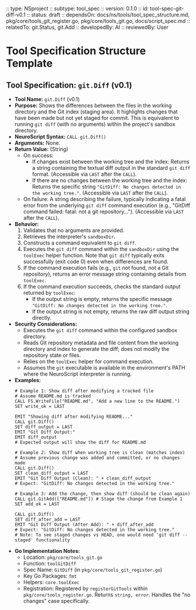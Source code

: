 :: type: NSproject
:: subtype: tool_spec
:: version: 0.1.0
:: id: tool-spec-git-diff-v0.1
:: status: draft
:: dependsOn: docs/ns/tools/tool_spec_structure.md, pkg/core/tools_git_register.go, pkg/core/tools_git.go, docs/script_spec.md
:: relatedTo: git.Status, git.Add
:: developedBy: AI
:: reviewedBy: User

# Tool Specification Structure Template

## Tool Specification: `git.Diff` (v0.1)

* **Tool Name:** `git.Diff` (v0.1)
* **Purpose:** Shows the differences between the files in the working directory and the Git index (staging area). It highlights changes that have been made but not yet staged for commit. This is equivalent to running `git diff` (with no arguments) within the project's sandbox directory.
* **NeuroScript Syntax:** `CALL git.Diff()`
* **Arguments:** None.
* **Return Value:** (String)
    * On success:
        * If changes exist between the working tree and the index: Returns a string containing the textual diff output in the standard `git diff` format. (Accessible via `LAST` after the `CALL`).
        * If there are no changes between the working tree and the index: Returns the specific string `"GitDiff: No changes detected in the working tree."`. (Accessible via `LAST` after the `CALL`).
    * On failure: A string describing the failure, typically indicating a fatal error from the underlying `git diff` command execution (e.g., "GitDiff command failed: fatal: not a git repository..."). (Accessible via `LAST` after the `CALL`).
* **Behavior:**
    1.  Validates that no arguments are provided.
    2.  Retrieves the interpreter's `sandboxDir`.
    3.  Constructs a command equivalent to `git diff`.
    4.  Executes the `git diff` command within the `sandboxDir` using the `toolExec` helper function. Note that `git diff` typically exits successfully (exit code 0) even when differences are found.
    5.  If the command execution fails (e.g., `git` not found, not a Git repository), returns an error message string containing details from `toolExec`.
    6.  If the command execution succeeds, checks the standard output returned by `toolExec`:
        * If the output string is empty, returns the specific message `"GitDiff: No changes detected in the working tree."`.
        * If the output string is not empty, returns the raw diff output string directly.
* **Security Considerations:**
    * Executes the `git diff` command within the configured sandbox directory.
    * Reads Git repository metadata and file content from the working directory and index to generate the diff; does not modify the repository state or files.
    * Relies on the `toolExec` helper for command execution.
    * Assumes the `git` executable is available in the environment's PATH where the NeuroScript interpreter is running.
* **Examples:**
    ```neuroscript
    # Example 1: Show diff after modifying a tracked file
    # Assume README.md is tracked
    CALL FS.WriteFile("README.md", "Add a new line to the README.")
    SET write_ok = LAST

    EMIT "Showing diff after modifying README..."
    CALL git.Diff()
    SET diff_output = LAST
    EMIT "Git Diff Output:"
    EMIT diff_output
    # Expected output will show the diff for README.md

    # Example 2: Show diff when working tree is clean (matches index)
    # Assume previous change was added and committed, or no changes made
    CALL git.Diff()
    SET clean_diff_output = LAST
    EMIT "Git Diff Output (Clean): " + clean_diff_output
    # Expect: "GitDiff: No changes detected in the working tree."

    # Example 3: Add the change, then show diff (should be clean again)
    CALL git.GitAdd(["README.md"]) # Stage the change from Example 1
    SET add_ok = LAST

    CALL git.Diff()
    SET diff_after_add = LAST
    EMIT "Git Diff Output (After Add): " + diff_after_add
    # Expect: "GitDiff: No changes detected in the working tree."
    # Note: To see staged changes vs HEAD, one would need 'git diff --staged' functionality
    ```
* **Go Implementation Notes:**
    * Location: `pkg/core/tools_git.go`
    * Function: `toolGitDiff`
    * Spec Name: `GitDiff` (in `pkg/core/tools_git_register.go`)
    * Key Go Packages: `fmt`
    * Helpers: `core.toolExec`
    * Registration: Registered by `registerGitTools` within `pkg/core/tools_register.go`. Returns `string, error`. Handles the "no changes" case specifically.